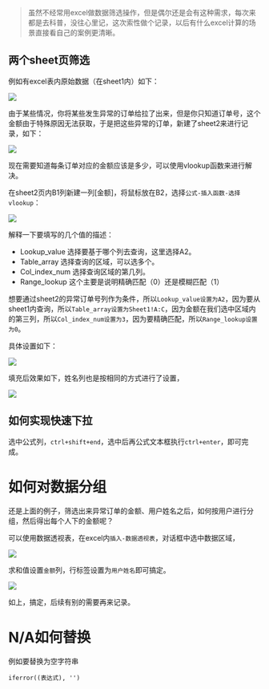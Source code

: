 > 虽然不经常用excel做数据筛选操作，但是偶尔还是会有这种需求，每次来都是去科普，没往心里记，这次索性做个记录，以后有什么excel计算的场景直接看自己的案例更清晰。

## 两个sheet页筛选

例如有excel表内原始数据（在sheet1内）如下：

![](https://gitee.com/hongqigg/imgs-bed/raw/master/image/%E4%BC%81%E4%B8%9A%E5%BE%AE%E4%BF%A1%E6%88%AA%E5%9B%BE_16105907874158.png)

由于某些情况，你将某些发生异常的订单给拉了出来，但是你只知道订单号，这个金额由于特殊原因无法获取，于是把这些异常的订单，新建了sheet2来进行记录，如下：

![](https://gitee.com/hongqigg/imgs-bed/raw/master/image/%E4%BC%81%E4%B8%9A%E5%BE%AE%E4%BF%A1%E6%88%AA%E5%9B%BE_16105910278239.png)

现在需要知道每条订单对应的金额应该是多少，可以使用vlookup函数来进行解决。

在sheet2页内B1列新建一列[金额]，将鼠标放在B2，选择`公式-插入函数-选择vlookup`：

![](https://gitee.com/hongqigg/imgs-bed/raw/master/image/%E4%BC%81%E4%B8%9A%E5%BE%AE%E4%BF%A1%E6%88%AA%E5%9B%BE_1610591251907.png)

解释一下要填写的几个值的描述：

- Lookup_value 选择要基于哪个列去查询，这里选择A2。
- Table_array 选择查询的区域，可以选多个。
- Col_index_num 选择查询区域的第几列。
- Range_lookup 这个主要是说明精确匹配（0）还是模糊匹配（1）

想要通过sheet2的异常订单号列作为条件，所以`Lookup_value设置为A2`，因为要从sheet1内查询，所以`Table_array设置为Sheet1!A:C`，因为金额在我们选中区域内的第三列，所以`Col_index_num设置为3`，因为要精确匹配，所以`Range_lookup设置为0`。

具体设置如下：

![](https://gitee.com/hongqigg/imgs-bed/raw/master/image/%E4%BC%81%E4%B8%9A%E5%BE%AE%E4%BF%A1%E6%88%AA%E5%9B%BE_16105918782352.png)

填充后效果如下，姓名列也是按相同的方式进行了设置，

![](https://gitee.com/hongqigg/imgs-bed/raw/master/image/%E4%BC%81%E4%B8%9A%E5%BE%AE%E4%BF%A1%E6%88%AA%E5%9B%BE_16105930221551.png)

## 如何实现快速下拉

选中公式列，`ctrl+shift+end`，选中后再公式文本框执行`ctrl+enter`，即可完成。

# 如何对数据分组

还是上面的例子，筛选出来异常订单的金额、用户姓名之后，如何按用户进行分组，然后得出每个人下的金额呢？

可以使用数据透视表，在excel内`插入-数据透视表`，对话框中选中数据区域，

![](https://gitee.com/hongqigg/imgs-bed/raw/master/image/%E4%BC%81%E4%B8%9A%E5%BE%AE%E4%BF%A1%E6%88%AA%E5%9B%BE_1610593390592.png)

求和值设置`金额`列，行标签设置为`用户姓名`即可搞定。

![](https://gitee.com/hongqigg/imgs-bed/raw/master/image/%E4%BC%81%E4%B8%9A%E5%BE%AE%E4%BF%A1%E6%88%AA%E5%9B%BE_16105934885814.png)

如上，搞定，后续有别的需要再来记录。

# N/A如何替换

例如要替换为空字符串

```
iferror((表达式), '')
```